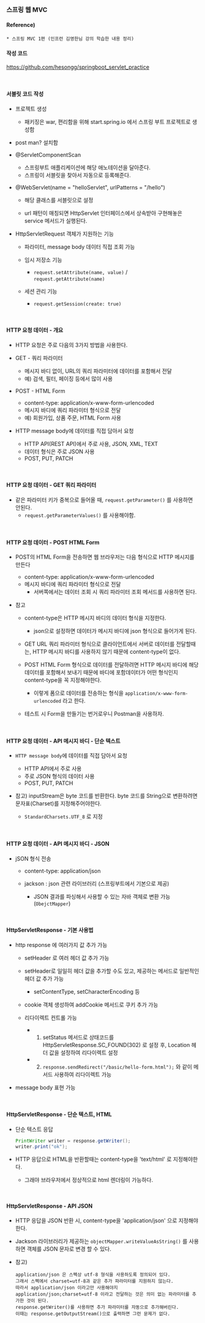### 스프링 웹 MVC

#### Reference) 
	* 스프링 MVC 1편 (인프런 김영한님 강의 학습한 내용 정리)

#### 작성 코드
https://github.com/hesongg/springboot_servlet_practice
	

<br>


#### 서블릿 코드 작성

- 프로젝트 생성
	- 패키징은 war, 편리함을 위해 start.spring.io 에서 스프링 부트 프로젝트로 생성함

- post man? 설치함


- @ServletComponentScan
	- 스프링부트 애플리케이션에 해당 애노테이션을 달아준다.
	- 스프링이 서블릿을 찾아서 자동으로 등록해준다.
	
- @WebServlet(name = "helloServlet", urlPatterns = "/hello")
	- 해당 클래스를 서블릿으로 설정
	
	- url 패턴이 매칭되면 HttpServlet 인터페이스에서 상속받아 구현해놓은 service 메서드가 실행된다.
	

- HttpServletRequest 객체가 지원하는 기능
	- 파라미터, message body 데이터 직접 조회 가능

	- 임시 저장소 기능
		- ```request.setAttribute(name, value)``` / ```request.getAttribute(name)```
	
	- 세션 관리 기능
		- ```request.getSession(create: true)```
	
<br>


#### HTTP 요청 데이터 - 개요

- HTTP 요청은 주로 다음의 3가지 방법을 사용한다.

- GET - 쿼리 파라미터
	- 메시지 바디 없이, URL의 쿼리 파라미터에 데이터를 포함해서 전달
	- 예) 검색, 필터, 페이징 등에서 많이 사용
	
- POST - HTML Form
	- content-type: application/x-www-form-urlencoded
	- 메시지 바디에 쿼리 파라미터 형식으로 전달
	- 예) 회원가입, 상품 주문, HTML Form 사용
	
- HTTP message body에 데이터를 직접 담아서 요청
	- HTTP API(REST API)에서 주로 사용, JSON, XML, TEXT
	- 데이터 형식은 주로 JSON 사용
	- POST, PUT, PATCH
	
	
<br>


#### HTTP 요청 데이터 - GET 쿼리 파라미터


- 같은 파라미터 키가 중복으로 들어올 때, ```request.getParameter()``` 를 사용하면 안된다.
	- ```request.getParameterValues()``` 를 사용해야함.

<br>

#### HTTP 요청 데이터 - POST HTML Form


- POST의 HTML Form을 전송하면 웹 브라우저는 다음 형식으로 HTTP 메시지를 만든다
	- content-type: application/x-www-form-urlencoded
	- 메시지 바디에 쿼리 파라미터 형식으로 전달
		- 서버쪽에서는 데이터 조회 시 쿼리 파라미터 조회 메서드를 사용하면 된다.
		
- 참고
	- content-type은 HTTP 메시지 바디의 데이터 형식을 지정한다.
		- json으로 설정하면 데이터가 메시지 바디에 json 형식으로 들어가게 된다.
	
	- GET URL 쿼리 파라미터 형식으로 클라이언트에서 서버로 데이터를 전달할때는, HTTP 메시지 바디를 사용하지 않기 때문에 content-type이 없다.

	- POST HTML Form 형식으로 데이터를 전달하려면 HTTP 메시지 바디에 해당 데이터를 포함해서 보내기 때문에
		바디에 포함데이터가 어떤 형식인지 content-type을 꼭 지정해야한다.
		- 이렇게 폼으로 데이터를 전송하는 형식을 ```application/x-www-form-urlencoded``` 라고 한다.
	
	- 테스트 시 Form을 만들기는 번거로우니 Postman을 사용하자.
	
	
<br>


#### HTTP 요청 데이터 - API 메시지 바디 - 단순 텍스트

- ```HTTP message body```에 데이터를 직접 담아서 요청
	- HTTP API에서 주로 사용
	- 주로 JSON 형식의 데이터 사용
	- POST, PUT, PATCH
	
- 참고) inputStream은 byte 코드를 반환한다. byte 코드를 String으로 변환하려면 문자표(Charset)를 지정해주어야한다.
	- ```StandardCharsets.UTF_8``` 로 지정

<br>

#### HTTP 요청 데이터 - API 메시지 바디 - JSON

- jSON 형식 전송
	- content-type: application/json
	
	- jackson : json 관련 라이브러리 (스프링부트에서 기본으로 제공)
		- JSON 결과를 파싱해서 사용할 수 있는 자바 객체로 변환 가능 (```ObejctMapper```)
	
<br>

#### HttpServletResponse - 기본 사용법

- http response 에 여러가지 값 추가 가능
	- setHeader 로 여러 헤더 값 추가 가능
	- setHeader로 일일히 헤더 값을 추가할 수도 있고, 제공하는 메서드로 일반적인 헤더 값 추가 가능
		- setContentType, setCharacterEncoding 등
	
	- cookie 객체 생성하여 addCookie 메서드로 쿠키 추가 가능
	
	- 리다이렉트 컨트롤 가능
		- 1. setStatus 메서드로 상태코드를 HttpServletResponse.SC_FOUND(302) 로 설정 후, Location 헤더 값을 설정하여 리다이렉트 설정
		- 2. ```response.sendRedirect("/basic/hello-form.html");``` 와 같이 메서드 사용하여 리다이렉트 가능

- message body 표현 가능

<br>

#### HttpServletResponse - 단순 텍스트, HTML

- 단순 텍스트 응답
	```java
	PrintWriter writer = response.getWriter();
    writer.print("ok");
	```
	
- HTTP 응답으로 HTML을 반환할때는 content-type을 'text/html' 로 지정해야한다.
	- 그래야 브라우저에서 정상적으로 html 렌더링이 가능하다.

<br>

#### HttpServletResponse - API JSON

- HTTP 응답을 JSON 반환 시, content-type을 'application/json' 으로 지정해야한다.

- Jackson 라이브러리가 제공하는 ```objectMapper.writeValueAsString()``` 를 사용하면 객체를 JSON 문자로 변경 할 수 있다.

- 참고)
	```
	application/json 은 스펙상 utf-8 형식을 사용하도록 정의되어 있다. 
	그래서 스펙에서 charset=utf-8과 같은 추가 파라미터를 지원하지 않는다. 
	따라서 application/json 이라고만 사용해야지 application/json;charset=utf-8 이라고 전달하는 것은 의미 없는 파라미터를 추가한 것이 된다.
	response.getWriter()를 사용하면 추가 파라미터를 자동으로 추가해버린다. 
	이때는 response.getOutputStream()으로 출력하면 그런 문제가 없다.
	```
